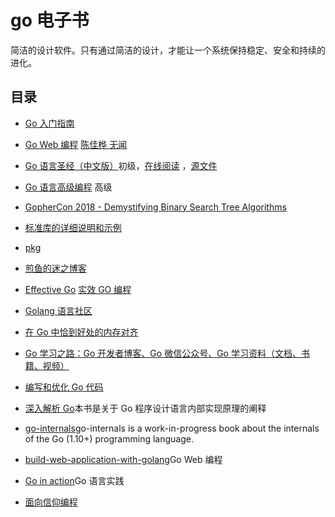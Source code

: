 # go 电子书

简洁的设计软件。只有通过简洁的设计，才能让一个系统保持稳定、安全和持续的进化。

## 目录

- [Go 入门指南](https://github.com/Unknwon/the-way-to-go_ZH_CN)
- [Go Web 编程](https://study.163.com/provider/749000/index.htm) [陈佳桦 无闻](https://github.com/Unknwon)
- [Go 语言圣经（中文版）](https://github.com/gopl-zh/gopl-zh.github.com)初级，[在线阅读](https://books.studygolang.com/gopl-zh/) ，[源文件](https://github.com/adonovan/gopl.io/)
- [Go 语言高级编程](https://github.com/chai2010/advanced-go-programming-book) 高级
- [GopherCon 2018 - Demystifying Binary Search Tree Algorithms](https://about.sourcegraph.com/go/gophercon-2018-binary-search-tree-algorithms/)
- [标准库的详细说明和示例](https://github.com/astaxie/gopkg)
- [pkg](https://golang.org/pkg/)
- [煎鱼的迷之博客](https://github.com/EDDYCJY/blog)
- [Effective Go](https://golang.org/doc/effective_go.html) [实效 GO 编程](https://bingohuang.gitbooks.io/effective-go-zh-en/content/)
- [Golang 语言社区](https://www.kancloud.cn/cserli/golang/524339)

- [在 Go 中恰到好处的内存对齐](https://github.com/EDDYCJY/blog/blob/master/golang/2018-12-26-%E5%9C%A8Go%E4%B8%AD%E6%81%B0%E5%88%B0%E5%A5%BD%E%A4%84%E7%9A%84%E5%86%85%E5%AD%98%E5%AF%B9%E9%BD%90.md)

- [Go 学习之路：Go 开发者博客、Go 微信公众号、Go 学习资料（文档、书籍、视频）](https://github.com/developer-learning/learning-golang)

- [编写和优化 Go 代码](https://github.com/dgryski/go-perfbook/blob/master/performance-zh.md)
- [深入解析 Go](https://tiancaiamao.gitbooks.io/go-internals/content/zh/index.html)本书是关于 Go 程序设计语言内部实现原理的阐释
- [go-internals](https://github.com/teh-cmc/go-internals)go-internals is a work-in-progress book about the internals of the Go (1.10+) programming language.

- [build-web-application-with-golang](https://github.com/astaxie/build-web-application-with-golang)Go Web 编程
- [Go in action](https://book.douban.com/subject/25858023/)Go 语言实践
- [面向信仰编程](https://draveness.me/)
